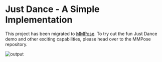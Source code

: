 # Just Dance - A Simple Implementation

This project has been migrated to [MMPose](https://github.com/open-mmlab/mmpose/tree/dev-1.x/projects/just_dance). To try out the fun Just Dance demo and other exciting capabilities, please head over to the MMPose repository.

![output](https://github.com/open-mmlab/mmpose/assets/26127467/56d5c4d1-55d8-4222-b481-2418cc29a8d4)
